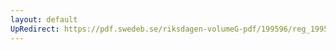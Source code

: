 ```yaml
---
layout: default
UpRedirect: https://pdf.swedeb.se/riksdagen-volumeG-pdf/199596/reg_199596/reg_199596_0267.pdf
---
```

